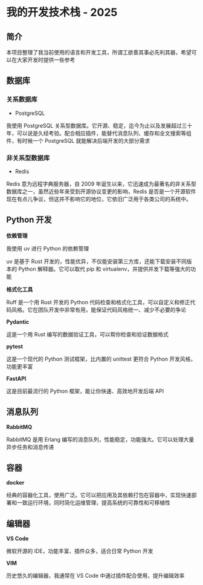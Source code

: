# 我的开发技术栈 - 2025

## 简介

本项目整理了我当前使用的语言和开发工具，所谓工欲善其事必先利其器，希望可以在大家开发时提供一些参考

## 数据库

### 关系数据库

- PostgreSQL

我使用 PostgreSQL 关系型数据库。它开源、稳定，迄今为止以及发展超过三十年，可以说是久经考验。配合相应插件，能替代消息队列、缓存和全文搜索等组件，有时候一个 PostgreSQL 就能解决后端开发的大部分需求

### 非关系型数据库

- Redis

Redis 意为远程字典服务器，自 2009 年诞生以来，它迅速成为最著名的非关系型数据库之一，虽然近些年来受到开源协议变更的影响，Redis 是否是一个开源软件现在有点儿争议，但这并不影响它的地位，它依旧广泛用于各类公司的系统中。

## Python 开发

**依赖管理**

我使用 uv 进行 Python 的依赖管理

uv 是基于 Rust 开发的，性能优异，不仅能安装第三方库，还能下载安装不同版本的 Python 解释器。它可以取代 pip 和 virtualenv，并提供并发下载等强大的功能

**格式化工具**

Ruff 是一个用 Rust 开发的 Python 代码检查和格式化工具，可以自定义和修正代码风格。它在团队开发中非常有用，能保证代码风格统一、减少不必要的争论

**Pydantic**

这是一个用 Rust 编写的数据验证工具，可以帮你检查和验证数据格式

**pytest**

这是一个现代的 Python 测试框架，比内置的 unittest 更符合 Python 开发风格，功能更丰富

**FastAPI**

这是目前最流行的 Python 框架，能让你快速、高效地开发后端 API

## 消息队列

**RabbitMQ**

RabbitMQ 是用 Erlang 编写的消息队列，性能稳定，功能强大。它可以处理大量异步任务和消息传递

## 容器

**docker**

经典的容器化工具，使用广泛。它可以把应用及其依赖打包在容器中，实现快速部署和一致运行环境，同时简化运维管理，提高系统的可靠性和可移植性

## 编辑器

**VS Code**

微软开源的 IDE，功能丰富、插件众多，适合日常 Python 开发

**VIM**

历史悠久的编辑器，我通常在 VS Code 中通过插件配合使用，提升编辑效率
